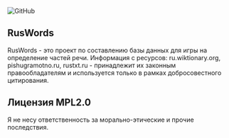 ![GitHub](https://img.shields.io/github/license/soulllink/RusWords)


## RusWords

RusWords - это проект по составлению базы данных для игры на определение частей речи.
Информация с ресурсов: ru.wiktionary.org, pishugramotno.ru, rustxt.ru - принадлежит их законным правообладателям и используется только в рамках добросовестного цитирования.

## Лицензия MPL2.0

Я не несу ответственность за морально-этические и прочие последствия.
